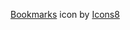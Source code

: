 <a target="_blank" href="https://icons8.com/icon/a53fwTLFEPxj/bookmarks">Bookmarks</a> icon by <a target="_blank" href="https://icons8.com">Icons8</a>
